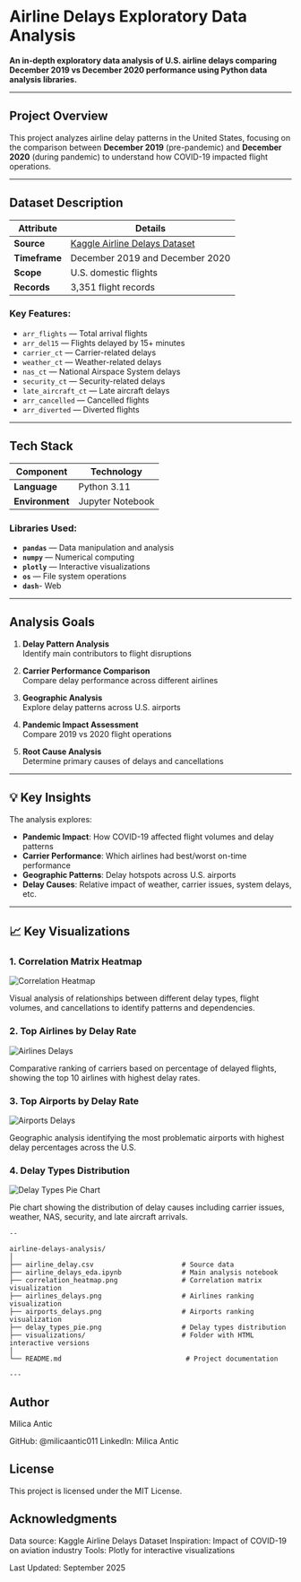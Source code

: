 # Airline Delays Exploratory Data Analysis

**An in-depth exploratory data analysis of U.S. airline delays comparing December 2019 vs December 2020 performance using Python data analysis libraries.**

---

## Project Overview

This project analyzes airline delay patterns in the United States, focusing on the comparison between **December 2019** (pre-pandemic) and **December 2020** (during pandemic) to understand how COVID-19 impacted flight operations.

---

##  Dataset Description

| **Attribute** | **Details** |
|--------------|------------|
| **Source** | [Kaggle Airline Delays Dataset](https://www.kaggle.com/) |
| **Timeframe** | December 2019 and December 2020 |
| **Scope** | U.S. domestic flights |
| **Records** | 3,351 flight records |

### **Key Features:**
- `arr_flights` — Total arrival flights
- `arr_del15` — Flights delayed by 15+ minutes
- `carrier_ct` — Carrier-related delays
- `weather_ct` — Weather-related delays
- `nas_ct` — National Airspace System delays
- `security_ct` — Security-related delays
- `late_aircraft_ct` — Late aircraft delays
- `arr_cancelled` — Cancelled flights
- `arr_diverted` — Diverted flights

---

##  Tech Stack

| **Component** | **Technology** |
|--------------|---------------|
| **Language** | Python 3.11 |
| **Environment** | Jupyter Notebook |

### **Libraries Used:**
- **`pandas`** — Data manipulation and analysis
- **`numpy`** — Numerical computing
- **`plotly`** — Interactive visualizations
- **`os`** — File system operations
- **`dash`**- Web 

---

## Analysis Goals

1. **Delay Pattern Analysis**  
   Identify main contributors to flight disruptions

2. **Carrier Performance Comparison**  
   Compare delay performance across different airlines

3. **Geographic Analysis**  
   Explore delay patterns across U.S. airports

4. **Pandemic Impact Assessment**  
   Compare 2019 vs 2020 flight operations

5. **Root Cause Analysis**  
   Determine primary causes of delays and cancellations

---

## 💡 Key Insights

The analysis explores:
- **Pandemic Impact**: How COVID-19 affected flight volumes and delay patterns
- **Carrier Performance**: Which airlines had best/worst on-time performance
- **Geographic Patterns**: Delay hotspots across U.S. airports
- **Delay Causes**: Relative impact of weather, carrier issues, system delays, etc.

---

## 📈 Key Visualizations

### **1. Correlation Matrix Heatmap**
![Correlation Heatmap](correlation_heatmap.png)

Visual analysis of relationships between different delay types, flight volumes, and cancellations to identify patterns and dependencies.

### **2. Top Airlines by Delay Rate**
![Airlines Delays](airlines_delays.png)

Comparative ranking of carriers based on percentage of delayed flights, showing the top 10 airlines with highest delay rates.

### **3. Top Airports by Delay Rate**
![Airports Delays](airports_delays.png)

Geographic analysis identifying the most problematic airports with highest delay percentages across the U.S.

### **4. Delay Types Distribution**
![Delay Types Pie Chart](delay_types_pie.png)

Pie chart showing the distribution of delay causes including carrier issues, weather, NAS, security, and late aircraft arrivals.

```
--

airline-delays-analysis/
│
├── airline_delay.csv                      # Source data
├── airline_delays_eda.ipynb               # Main analysis notebook
├── correlation_heatmap.png                # Correlation matrix visualization
├── airlines_delays.png                    # Airlines ranking visualization
├── airports_delays.png                    # Airports ranking visualization
├── delay_types_pie.png                    # Delay types distribution
├── visualizations/                        # Folder with HTML interactive versions
│  
└── README.md                               # Project documentation

---
```

## Author
Milica Antic

GitHub: @milicaantic011
LinkedIn: Milica Antic

## License
This project is licensed under the MIT License.

## Acknowledgments

Data source: Kaggle Airline Delays Dataset
Inspiration: Impact of COVID-19 on aviation industry
Tools: Plotly for interactive visualizations


Last Updated: September 2025




